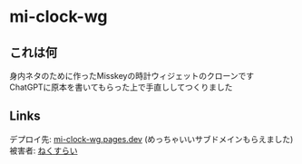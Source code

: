 # mi-clock-wg
## これは何
身内ネタのために作ったMisskeyの時計ウィジェットのクローンです  
ChatGPTに原本を書いてもらった上で手直ししてつくりました
## Links
デプロイ先: [mi-clock-wg.pages.dev](https://mi-clock-wg.pages.dev) (めっちゃいいサブドメインもらえました)  
被害者: [ねくすらい](https://k.nexryai.me/@nexryai)
